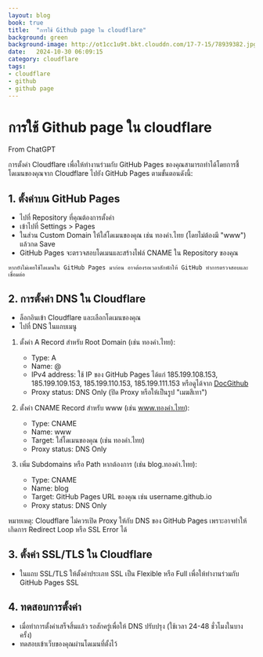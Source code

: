 ```yaml
---
layout: blog
book: true
title:  "การใช้ Github page ใน cloudflare"
background: green
background-image: http://ot1cc1u9t.bkt.clouddn.com/17-7-15/78939382.jpg
date:   2024-10-30 06:09:15
category: cloudflare
tags:
- cloudflare
- github
- github page
---
```


# การใช้ Github page ใน cloudflare

From ChatGPT  

การตั้งค่า Cloudflare เพื่อให้ทำงานร่วมกับ GitHub Pages ของคุณสามารถทำได้โดยการชี้โดเมนของคุณจาก Cloudflare ไปยัง GitHub Pages ตามขั้นตอนดังนี้:

## 1. ตั้งค่าบน GitHub Pages
   - ไปที่ Repository ที่คุณต้องการตั้งค่า
   - เข้าไปที่ Settings > Pages
   - ในส่วน Custom Domain ให้ใส่โดเมนของคุณ เช่น ทองคำ.ไทย (โดยไม่ต้องมี "www") แล้วกด Save
   - GitHub Pages จะตรวจสอบโดเมนและสร้างไฟล์ CNAME ใน Repository ของคุณ  
  
    หากยังไม่เคยใช้โดเมนใน GitHub Pages มาก่อน อาจต้องรอเวลาสักพักให้ GitHub ทำการตรวจสอบและเชื่อมต่อ

## 2. การตั้งค่า DNS ใน Cloudflare
 - ล็อกอินเข้า Cloudflare และเลือกโดเมนของคุณ
 - ไปที่ DNS ในแถบเมนู
  1. ตั้งค่า A Record สำหรับ Root Domain (เช่น ทองคำ.ไทย):
     - Type: A
     - Name: @
     - IPv4 address: ใช้ IP ของ GitHub Pages ได้แก่ 185.199.108.153, 185.199.109.153, 185.199.110.153, 185.199.111.153 หรือดูได้จาก [DocGithub](https://docs.github.com/en/pages/configuring-a-custom-domain-for-your-github-pages-site/managing-a-custom-domain-for-your-github-pages-site#configuring-an-apex-domain)
     - Proxy status: DNS Only (ปิด Proxy หรือให้เป็นรูป "เมฆสีเทา")  

  2. ตั้งค่า CNAME Record สำหรับ www (เช่น www.ทองคำ.ไทย):

     - Type: CNAME
     - Name: www
     - Target: ใส่โดเมนของคุณ (เช่น ทองคำ.ไทย)
     - Proxy status: DNS Only

  3. เพิ่ม Subdomains หรือ Path หากต้องการ (เช่น blog.ทองคำ.ไทย):
     - Type: CNAME
     - Name: blog
     - Target: GitHub Pages URL ของคุณ เช่น username.github.io
     - Proxy status: DNS Only 
   
หมายเหตุ: Cloudflare ไม่ควรเปิด Proxy ให้กับ DNS ของ GitHub Pages เพราะอาจทำให้เกิดการ Redirect Loop หรือ SSL Error ได้

## 3. ตั้งค่า SSL/TLS ใน Cloudflare
 - ในแถบ SSL/TLS ให้ตั้งค่าประเภท SSL เป็น Flexible หรือ Full เพื่อให้ทำงานร่วมกับ GitHub Pages SSL
## 4. ทดสอบการตั้งค่า
- เมื่อทำการตั้งค่าเสร็จสิ้นแล้ว รอสักครู่เพื่อให้ DNS ปรับปรุง (ใช้เวลา 24-48 ชั่วโมงในบางครั้ง)
- ทดสอบเข้าเว็บของคุณผ่านโดเมนที่ตั้งไว้
